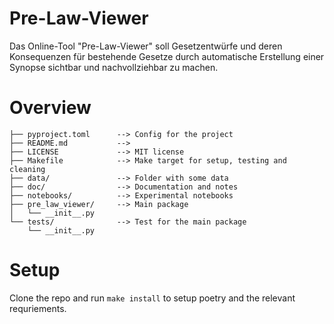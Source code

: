 # Pre-Law-Viewer

Das Online-Tool "Pre-Law-Viewer" soll Gesetzentwürfe und deren Konsequenzen für bestehende Gesetze durch automatische Erstellung einer Synopse sichtbar und nachvollziehbar zu machen.


# Overview

```
├── pyproject.toml      --> Config for the project
├── README.md           --> 
├── LICENSE             --> MIT license 
├── Makefile            --> Make target for setup, testing and cleaning
├── data/               --> Folder with some data
├── doc/                --> Documentation and notes
├── notebooks/          --> Experimental notebooks
├── pre_law_viewer/     --> Main package
│   └── __init__.py
└── tests/              --> Test for the main package
    └── __init__.py
```

# Setup

Clone the repo and run `make install` to setup poetry and the relevant requriements.
